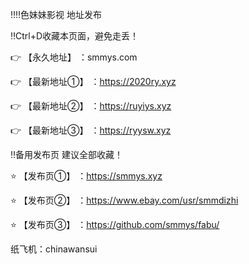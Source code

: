 ‼️‼️色妹妹影视 地址发布

‼️Ctrl+D收藏本页面，避免走丢！

👉 【永久地址】 ：smmys.com

👉 【最新地址①】 ：https://2020ry.xyz

👉 【最新地址②】 ：https://ruyiys.xyz

👉 【最新地址③】 ：https://ryysw.xyz

‼️备用发布页 建议全部收藏！

⭐️ 【发布页①】 ：https://smmys.xyz

⭐️ 【发布页②】 ：https://www.ebay.com/usr/smmdizhi

⭐️ 【发布页③】 ：https://github.com/smmys/fabu/

纸飞机：chinawansui
